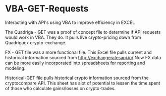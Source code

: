 # VBA-GET-Requests
Interacting with API's using VBA to improve efficiency in EXCEL

The Quadriga - GET was a proof of concept file to determine if API requests would work in VBA. They do. It pulls live crypto-pricing down from Quadrigacx crypto-exchange.

FX - GET file was a more functional file. This Excel file pulls current and historical information sourced 
from http://exchangeratesapi.io/
Now FX data can be more easily incorporated into spreadsheets for reporting and modeling.

Historical-GET file pulls historical crypto information sourced from the cryptocompare API. This sheet has alot of potential to lessen the time spent of those who calculate gains/losses on crypto-trades.

